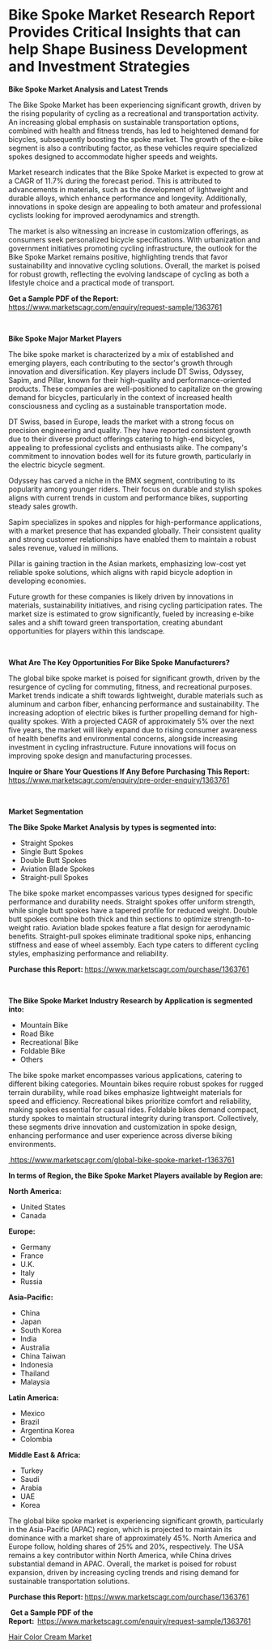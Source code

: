 <p><h1>Bike Spoke Market Research Report Provides Critical Insights that can help Shape Business Development and Investment Strategies</h1></p><p><strong>Bike Spoke Market Analysis and Latest Trends</strong></p>
<p><p>The Bike Spoke Market has been experiencing significant growth, driven by the rising popularity of cycling as a recreational and transportation activity. An increasing global emphasis on sustainable transportation options, combined with health and fitness trends, has led to heightened demand for bicycles, subsequently boosting the spoke market. The growth of the e-bike segment is also a contributing factor, as these vehicles require specialized spokes designed to accommodate higher speeds and weights.</p><p>Market research indicates that the Bike Spoke Market is expected to grow at a CAGR of 11.7% during the forecast period. This is attributed to advancements in materials, such as the development of lightweight and durable alloys, which enhance performance and longevity. Additionally, innovations in spoke design are appealing to both amateur and professional cyclists looking for improved aerodynamics and strength.</p><p>The market is also witnessing an increase in customization offerings, as consumers seek personalized bicycle specifications. With urbanization and government initiatives promoting cycling infrastructure, the outlook for the Bike Spoke Market remains positive, highlighting trends that favor sustainability and innovative cycling solutions. Overall, the market is poised for robust growth, reflecting the evolving landscape of cycling as both a lifestyle choice and a practical mode of transport.</p></p>
<p><strong>Get a Sample PDF of the Report:&nbsp;</strong> <a href="https://www.marketscagr.com/enquiry/request-sample/1363761?utm_campaign=2318&utm_medium=2&utm_source=Github&utm_content=ia&utm_term=07022025&utm_id=bike-spoke">https://www.marketscagr.com/enquiry/request-sample/1363761</a></p>
<p>&nbsp;</p>
<p><strong>Bike Spoke Major Market Players</strong></p>
<p><p>The bike spoke market is characterized by a mix of established and emerging players, each contributing to the sector's growth through innovation and diversification. Key players include DT Swiss, Odyssey, Sapim, and Pillar, known for their high-quality and performance-oriented products. These companies are well-positioned to capitalize on the growing demand for bicycles, particularly in the context of increased health consciousness and cycling as a sustainable transportation mode.</p><p>DT Swiss, based in Europe, leads the market with a strong focus on precision engineering and quality. They have reported consistent growth due to their diverse product offerings catering to high-end bicycles, appealing to professional cyclists and enthusiasts alike. The company's commitment to innovation bodes well for its future growth, particularly in the electric bicycle segment.</p><p>Odyssey has carved a niche in the BMX segment, contributing to its popularity among younger riders. Their focus on durable and stylish spokes aligns with current trends in custom and performance bikes, supporting steady sales growth.</p><p>Sapim specializes in spokes and nipples for high-performance applications, with a market presence that has expanded globally. Their consistent quality and strong customer relationships have enabled them to maintain a robust sales revenue, valued in millions.</p><p>Pillar is gaining traction in the Asian markets, emphasizing low-cost yet reliable spoke solutions, which aligns with rapid bicycle adoption in developing economies.</p><p>Future growth for these companies is likely driven by innovations in materials, sustainability initiatives, and rising cycling participation rates. The market size is estimated to grow significantly, fueled by increasing e-bike sales and a shift toward green transportation, creating abundant opportunities for players within this landscape.</p></p>
<p>&nbsp;</p>
<p><strong>What Are The Key Opportunities For Bike Spoke Manufacturers?</strong></p>
<p><p>The global bike spoke market is poised for significant growth, driven by the resurgence of cycling for commuting, fitness, and recreational purposes. Market trends indicate a shift towards lightweight, durable materials such as aluminum and carbon fiber, enhancing performance and sustainability. The increasing adoption of electric bikes is further propelling demand for high-quality spokes. With a projected CAGR of approximately 5% over the next five years, the market will likely expand due to rising consumer awareness of health benefits and environmental concerns, alongside increasing investment in cycling infrastructure. Future innovations will focus on improving spoke design and manufacturing processes.</p></p>
<p><strong>Inquire or Share Your Questions If Any Before Purchasing This Report:</strong> <a href="https://www.marketscagr.com/enquiry/pre-order-enquiry/1363761?utm_campaign=2318&utm_medium=2&utm_source=Github&utm_content=ia&utm_term=07022025&utm_id=bike-spoke">https://www.marketscagr.com/enquiry/pre-order-enquiry/1363761</a></p>
<p>&nbsp;</p>
<p><strong>Market Segmentation</strong></p>
<p><strong>The Bike Spoke Market Analysis by types is segmented into:</strong></p>
<p><ul><li>Straight Spokes</li><li>Single Butt Spokes</li><li>Double Butt Spokes</li><li>Aviation Blade Spokes</li><li>Straight-pull Spokes</li></ul></p>
<p><p>The bike spoke market encompasses various types designed for specific performance and durability needs. Straight spokes offer uniform strength, while single butt spokes have a tapered profile for reduced weight. Double butt spokes combine both thick and thin sections to optimize strength-to-weight ratio. Aviation blade spokes feature a flat design for aerodynamic benefits. Straight-pull spokes eliminate traditional spoke nips, enhancing stiffness and ease of wheel assembly. Each type caters to different cycling styles, emphasizing performance and reliability.</p></p>
<p><strong>Purchase this Report:&nbsp;</strong><a href="https://www.marketscagr.com/purchase/1363761?utm_campaign=2318&utm_medium=2&utm_source=Github&utm_content=ia&utm_term=07022025&utm_id=bike-spoke">https://www.marketscagr.com/purchase/1363761</a></p>
<p>&nbsp;</p>
<p><strong>The Bike Spoke Market Industry Research by Application is segmented into:</strong></p>
<p><ul><li>Mountain Bike</li><li>Road Bike</li><li>Recreational Bike</li><li>Foldable Bike</li><li>Others</li></ul></p>
<p><p>The bike spoke market encompasses various applications, catering to different biking categories. Mountain bikes require robust spokes for rugged terrain durability, while road bikes emphasize lightweight materials for speed and efficiency. Recreational bikes prioritize comfort and reliability, making spokes essential for casual rides. Foldable bikes demand compact, sturdy spokes to maintain structural integrity during transport. Collectively, these segments drive innovation and customization in spoke design, enhancing performance and user experience across diverse biking environments.</p></p>
<p><a href="https://www.marketscagr.com/global-bike-spoke-market-r1363761?utm_campaign=2318&utm_medium=2&utm_source=Github&utm_content=ia&utm_term=07022025&utm_id=bike-spoke">&nbsp;https://www.marketscagr.com/global-bike-spoke-market-r1363761</a></p>
<p><strong>In terms of Region, the Bike Spoke Market Players available by Region are:</strong></p>
<p>
    <p> <strong> North America: </strong>
        <ul>
            <li>United States</li>
            <li>Canada</li>
        </ul>
        </p> 
    <p> <strong> Europe: </strong>
        <ul>
            <li>Germany</li>
            <li>France</li>
            <li>U.K.</li>
            <li>Italy</li>
            <li>Russia</li>
        </ul>
        </p> 
    <p> <strong> Asia-Pacific: </strong>
        <ul>
            <li>China</li>
            <li>Japan</li>
            <li>South Korea</li>
            <li>India</li>
            <li>Australia</li>
            <li>China Taiwan</li>
            <li>Indonesia</li>
            <li>Thailand</li>
            <li>Malaysia</li>
        </ul>
        </p> 
    <p> <strong> Latin America: </strong>
        <ul>
            <li>Mexico</li>
            <li>Brazil</li>
            <li>Argentina Korea</li>
            <li>Colombia</li>
        </ul>
        </p> 
    <p> <strong> Middle East & Africa: </strong>
        <ul>
            <li>Turkey</li>
            <li>Saudi</li>
            <li>Arabia</li>
            <li>UAE</li>
            <li>Korea</li>
        </ul>
    </p>
    </p>
<p><p>The global bike spoke market is experiencing significant growth, particularly in the Asia-Pacific (APAC) region, which is projected to maintain its dominance with a market share of approximately 45%. North America and Europe follow, holding shares of 25% and 20%, respectively. The USA remains a key contributor within North America, while China drives substantial demand in APAC. Overall, the market is poised for robust expansion, driven by increasing cycling trends and rising demand for sustainable transportation solutions.</p></p>
<p><strong>Purchase this Report: </strong><a href="https://www.marketscagr.com/purchase/1363761?utm_campaign=2318&utm_medium=2&utm_source=Github&utm_content=ia&utm_term=07022025&utm_id=bike-spoke">https://www.marketscagr.com/purchase/1363761</a></p>
<p>&nbsp;<strong>Get a Sample PDF of the Report:&nbsp;&nbsp;</strong><a href="https://www.marketscagr.com/enquiry/request-sample/1363761?utm_campaign=2318&utm_medium=2&utm_source=Github&utm_content=ia&utm_term=07022025&utm_id=bike-spoke">https://www.marketscagr.com/enquiry/request-sample/1363761</a></p>
<p><strong></strong></p>
<p><p><a href="https://github.com/arvelm4nthig/Market-Research-Report-List-1/blob/main/hair-color-cream-market.md?utm_campaign=2318&utm_medium=2&utm_source=Github&utm_content=ia&utm_term=07022025&utm_id=bike-spoke">Hair Color Cream Market</a></p></p>